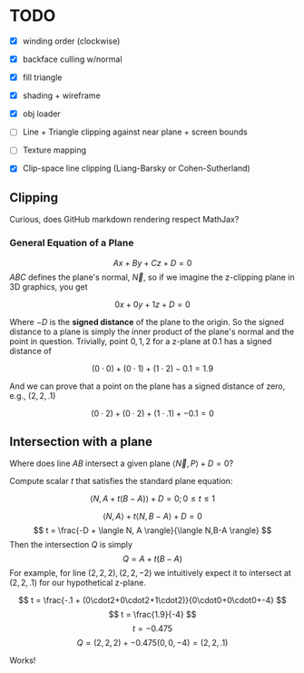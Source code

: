 # TODO

- [x] winding order (clockwise)
- [x] backface culling w/normal
- [x] fill triangle
- [x] shading + wireframe
- [x] obj loader 
- [ ] Line + Triangle clipping against near plane + screen bounds
- [ ] Texture mapping
- [x] Clip-space line clipping (Liang-Barsky or Cohen-Sutherland)


## Clipping

Curious, does GitHub markdown rendering respect MathJax?


### General Equation of a Plane

$$Ax + By + Cz + D = 0$$
$ABC$ defines the plane's normal, $\overrightarrow{N}$, so if we imagine the z-clipping plane in 3D graphics, you get

$$ 0x + 0y + 1z + D = 0 $$

Where $-D$ is the **signed distance** of the plane to the origin. So the signed distance to a plane is simply the inner product of the plane's normal and the point in question. Trivially, point $0,1,2$ for a z-plane at $0.1$ has a signed distance of

$$ (0\cdot0) + (0\cdot1) + (1\cdot2) - 0.1 = 1.9 $$

And we can prove that a point on the plane has a signed distance of zero, e.g., $(2,2,.1)$

$$ (0\cdot2) + (0\cdot2) + (1\cdot.1) + -0.1 = 0 $$

## Intersection with a plane

Where does line $AB$ intersect a given plane $\langle\overrightarrow{N}, P\rangle + D = 0$?

Compute scalar $t$ that satisfies the standard plane equation:

$$ \langle N, A + t(B - A) \rangle + D = 0; 0 \le t \le 1 $$

$$ \langle N, A \rangle + t \langle N,B - A\rangle + D = 0 $$
$$ t = \frac{-D + \langle N, A \rangle}{\langle N,B-A \rangle} $$
Then the intersection $Q$ is simply
$$ Q = A + t(B - A) $$
For example, for line $(2,2,2), (2,2,-2)$ we intuitively expect it to intersect at $(2,2,.1)$ for our hypothetical z-plane.

$$ t = \frac{-.1 + (0\cdot2+0\cdot2+1\cdot2)}{0\cdot0+0\cdot0+-4} $$
$$ t = \frac{1.9}{-4} $$
$$ t = -0.475 $$
$$ Q = (2,2,2) + -0.475(0,0,-4) = (2,2,.1) $$

Works!
